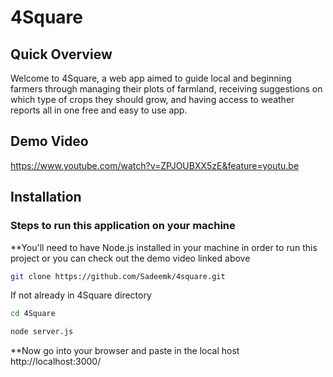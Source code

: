 # 4Square

## Quick Overview

Welcome to 4Square, a web app aimed to guide local and beginning farmers through managing their plots of farmland, receiving suggestions
on which type of crops they should grow, and having access to weather reports all in one free and easy to use app.

## Demo Video

https://www.youtube.com/watch?v=ZPJOUBXX5zE&feature=youtu.be

## Installation

### Steps to run this application on your machine

**You'll need to have Node.js installed in your machine in order to run this project or you can check out the demo video linked above

```sh
git clone https://github.com/Sadeemk/4square.git
```

If not already in 4Square directory

```sh
cd 4Square
```

```sh
node server.js
```

**Now go into your browser and paste in the local host http://localhost:3000/


